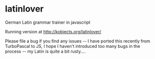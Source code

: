 latinlover
==========

German Latin grammar trainer in javascript

Running version at http://kobjects.org/latinlover/

Please file a bug if you find any issues -- I have ported this recently from TurboPascal to JS, I hope I haven't introduced too many bugs in the process -- my Latin is quite a bit rusty.... 
